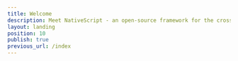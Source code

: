 ```yaml
---
title: Welcome
description: Meet NativeScript - an open-source framework for the cross-platform development of truly native apps.
layout: landing
position: 10
publish: true
previous_url: /index
---
```


